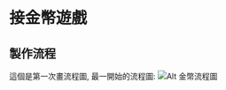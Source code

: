 接金幣遊戲
===================================================
製作流程
---------------------------------------------------
這個是第一次畫流程圖,
最一開始的流程圖:
![Alt 金幣流程圖](../img/flow-chart.jpg)
